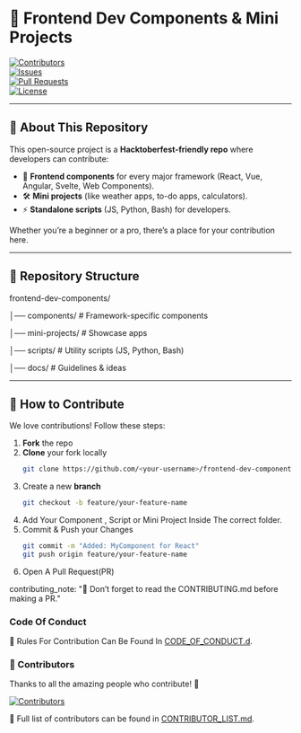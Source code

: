 # 🌟 Frontend Dev Components & Mini Projects  

[![Contributors](https://img.shields.io/github/contributors/aniketsingh1023/Amazing-Dev-Components?style=flat-square)](https://github.com/aniketsingh1023/Amazing-Dev-Components/docs/CONTRIBUTOR_LIST.md)  
[![Issues](https://img.shields.io/github/issues/aniketsingh1023/Amazing-Dev-Components?style=flat-square)](https://github.com/aniketsingh1023/Amazing-Dev-Components/issues)  
[![Pull Requests](https://img.shields.io/github/issues-pr/aniketsingh1023/Amazing-Dev-Components?style=flat-square)](https://github.com/aniketsingh1023/Amazing-Dev-Components/pulls)  
[![License](https://img.shields.io/github/license/aniketsingh1023/Amazing-Dev-Components?style=flat-square)](./LICENSE)  

---

## 🚀 About This Repository
This open-source project is a **Hacktoberfest-friendly repo** where developers can contribute:
- 🎨 **Frontend components** for every major framework (React, Vue, Angular, Svelte, Web Components).  
- 🛠️ **Mini projects** (like weather apps, to-do apps, calculators).  
- ⚡ **Standalone scripts** (JS, Python, Bash) for developers.  

Whether you’re a beginner or a pro, there’s a place for your contribution here.  

---

## 📂 Repository Structure
frontend-dev-components/

│── components/ # Framework-specific components

│── mini-projects/ # Showcase apps

│── scripts/ # Utility scripts (JS, Python, Bash)

│── docs/ # Guidelines & ideas


---

## 🤝 How to Contribute
We love contributions! Follow these steps:

1. **Fork** the repo  
2. **Clone** your fork locally  
   ```bash
   git clone https://github.com/<your-username>/frontend-dev-components.git
3. Create a new **branch**
   ```bash
   git checkout -b feature/your-feature-name
4. Add Your Component , Script or Mini Project Inside The correct folder.
5. Commit & Push your Changes
    ```bash
    git commit -m "Added: MyComponent for React"
    git push origin feature/your-feature-name
6. Open A Pull Request(PR)


  contributing_note: "📌 Don’t forget to read the CONTRIBUTING.md before making a PR."

  
### Code Of Conduct
📖 Rules For Contribution Can Be Found In [CODE_OF_CONDUCT.d](./CODE_OF_CONDUCT.md).
### 🙌 Contributors
Thanks to all the amazing people who contribute! 💜  

[![Contributors](https://contrib.rocks/image?repo=aniketsingh1023/Amazing-Dev-Components)](https://github.com/aniketsingh1023/Amazing-Dev-Components/graphs/contributors)  

📖 Full list of contributors can be found in [CONTRIBUTOR_LIST.md](./docs/CONTRIBUTOR_LIST.md).


